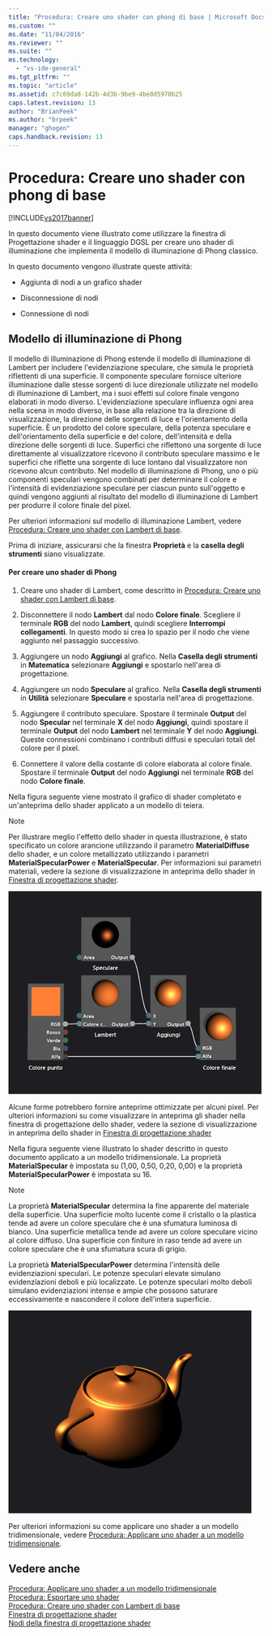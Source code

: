 ```yaml
---
title: "Procedura: Creare uno shader con phong di base | Microsoft Docs"
ms.custom: ""
ms.date: "11/04/2016"
ms.reviewer: ""
ms.suite: ""
ms.technology: 
  - "vs-ide-general"
ms.tgt_pltfrm: ""
ms.topic: "article"
ms.assetid: c7c69da8-142b-4d3b-9be9-4be0d5970b25
caps.latest.revision: 13
author: "BrianPeek"
ms.author: "brpeek"
manager: "ghogen"
caps.handback.revision: 13
---
```

# Procedura: Creare uno shader con phong di base
[!INCLUDE[vs2017banner](../code-quality/includes/vs2017banner.md)]

In questo documento viene illustrato come utilizzare la finestra di Progettazione shader e il linguaggio DGSL per creare uno shader di illuminazione che implementa il modello di illuminazione di Phong classico.  
  
 In questo documento vengono illustrate queste attività:  
  
-   Aggiunta di nodi a un grafico shader  
  
-   Disconnessione di nodi  
  
-   Connessione di nodi  
  
## Modello di illuminazione di Phong  
 Il modello di illuminazione di Phong estende il modello di illuminazione di Lambert per includere l'evidenziazione speculare, che simula le proprietà riflettenti di una superficie.  Il componente speculare fornisce ulteriore illuminazione dalle stesse sorgenti di luce direzionale utilizzate nel modello di illuminazione di Lambert, ma i suoi effetti sul colore finale vengono elaborati in modo diverso.  L'evidenziazione speculare influenza ogni area nella scena in modo diverso, in base alla relazione tra la direzione di visualizzazione, la direzione delle sorgenti di luce e l'orientamento della superficie.  È un prodotto del colore speculare, della potenza speculare e dell'orientamento della superficie e del colore, dell'intensità e della direzione delle sorgenti di luce.  Superfici che riflettono una sorgente di luce direttamente al visualizzatore ricevono il contributo speculare massimo e le superfici che riflette una sorgente di luce lontano dal visualizzatore non ricevono alcun contributo.  Nel modello di illuminazione di Phong, uno o più componenti speculari vengono combinati per determinare il colore e l'intensità di evidenziazione speculare per ciascun punto sull'oggetto e quindi vengono aggiunti al risultato del modello di illuminazione di Lambert per produrre il colore finale del pixel.  
  
 Per ulteriori informazioni sul modello di illuminazione Lambert, vedere [Procedura: Creare uno shader con Lambert di base](../designers/how-to-create-a-basic-lambert-shader.md).  
  
 Prima di iniziare, assicurarsi che la finestra **Proprietà** e la **casella degli strumenti** siano visualizzate.  
  
#### Per creare uno shader di Phong  
  
1.  Creare uno shader di Lambert, come descritto in [Procedura: Creare uno shader con Lambert di base](../designers/how-to-create-a-basic-lambert-shader.md).  
  
2.  Disconnettere il nodo **Lambert** dal nodo **Colore finale**.  Scegliere il terminale **RGB** del nodo **Lambert**, quindi scegliere **Interrompi collegamenti**.  In questo modo si crea lo spazio per il nodo che viene aggiunto nel passaggio successivo.  
  
3.  Aggiungere un nodo **Aggiungi** al grafico.  Nella **Casella degli strumenti** in **Matematica** selezionare **Aggiungi** e spostarlo nell'area di progettazione.  
  
4.  Aggiungere un nodo **Speculare** al grafico.  Nella **Casella degli strumenti** in **Utilità** selezionare **Speculare** e spostarla nell'area di progettazione.  
  
5.  Aggiungere il contributo speculare.  Spostare il terminale **Output** del nodo **Specular** nel terminale **X** del nodo **Aggiungi**, quindi spostare il terminale **Output** del nodo **Lambert** nel terminale **Y** del nodo **Aggiungi**.  Queste connessioni combinano i contributi diffusi e speculari totali del colore per il pixel.  
  
6.  Connettere il valore della costante di colore elaborata al colore finale.  Spostare il terminale **Output** del nodo **Aggiungi** nel terminale **RGB** del nodo **Colore finale**.  
  
 Nella figura seguente viene mostrato il grafico di shader completato e un'anteprima dello shader applicato a un modello di teiera.  
  
> [!NOTE]
>  Per illustrare meglio l'effetto dello shader in questa illustrazione, è stato specificato un colore arancione utilizzando il parametro **MaterialDiffuse** dello shader, e un colore metallizzato utilizzando i parametri **MaterialSpecularPower** e **MaterialSpecular**.  Per informazioni sui parametri materiali, vedere la sezione di visualizzazione in anteprima dello shader in [Finestra di progettazione shader](../designers/shader-designer.md).  
  
 ![Grafico shader e anteprima del relativo effetto](../designers/media/digit-lighting-graph.png "Digit\-Lighting\-Graph")  
  
 Alcune forme potrebbero fornire anteprime ottimizzate per alcuni pixel.  Per ulteriori informazioni su come visualizzare in anteprima gli shader nella finestra di progettazione dello shader, vedere la sezione di visualizzazione in anteprima dello shader in [Finestra di progettazione shader](../designers/shader-designer.md)  
  
 Nella figura seguente viene illustrato lo shader descritto in questo documento applicato a un modello tridimensionale.  La proprietà **MaterialSpecular** è impostata su \(1,00, 0,50, 0,20, 0,00\) e la proprietà **MaterialSpecularPower** è impostata su 16.  
  
> [!NOTE]
>  La proprietà **MaterialSpecular** determina la fine apparente del materiale della superficie.  Una superficie molto lucente come il cristallo o la plastica tende ad avere un colore speculare che è una sfumatura luminosa di bianco.  Una superficie metallica tende ad avere un colore speculare vicino al colore diffuso.  Una superficie con finiture in raso tende ad avere un colore speculare che è una sfumatura scura di grigio.  
>   
>  La proprietà **MaterialSpecularPower** determina l'intensità delle evidenziazioni speculari.  Le potenze speculari elevate simulano evidenziazioni deboli e più localizzate.  Le potenze speculari molto deboli simulano evidenziazioni intense e ampie che possono saturare eccessivamente e nascondere il colore dell'intera superficie.  
  
 ![Illuminazione Phong applicata a un modello](../designers/media/digit-lighting-model.png "Digit\-Lighting\-Model")  
  
 Per ulteriori informazioni su come applicare uno shader a un modello tridimensionale, vedere [Procedura: Applicare uno shader a un modello tridimensionale](../designers/how-to-apply-a-shader-to-a-3-d-model.md).  
  
## Vedere anche  
 [Procedura: Applicare uno shader a un modello tridimensionale](../designers/how-to-apply-a-shader-to-a-3-d-model.md)   
 [Procedura: Esportare uno shader](../designers/how-to-export-a-shader.md)   
 [Procedura: Creare uno shader con Lambert di base](../designers/how-to-create-a-basic-lambert-shader.md)   
 [Finestra di progettazione shader](../designers/shader-designer.md)   
 [Nodi della finestra di progettazione shader](../designers/shader-designer-nodes.md)